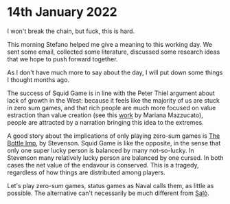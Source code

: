 # 14th January 2022

I won't break the chain, but fuck, this is hard.

This morning Stefano helped me give a meaning to this working day. We sent some email, collected some literature, discussed some research ideas that we hope to push forward together.

As I don't have much more to say about the day, I will put down some things I thought months ago.

The success of Squid Game is in line with the Peter Thiel argument about lack of growth in the West: because it feels like the majority of us are stuck in zero sum games, and that rich people are much more focused on value estraction than value creation (see this [work](https://marianamazzucato.com/books/the-value-of-everything) by Mariana Mazzucato), people are attracted by a narration bringing this idea to the extremes.

A good story about the implications of only playing zero-sum games is [The Bottle Imp](https://en.wikipedia.org/wiki/The_Bottle_Imp), by Stevenson. Squid Game is like the opposite, in the sense that only one super lucky person is balanced by many not-so-lucky. In Stevenson many relatively lucky person are balanced by one cursed. In both cases the net value of the endavour is conserved. This is a tragedy, regardless of how things are distributed among players.

Let's play zero-sum games, status games as Naval calls them, as little as possible. The alternative can't necessarily be much different from [Salò](https://en.wikipedia.org/wiki/Sal%C3%B2,_or_the_120_Days_of_Sodom).